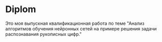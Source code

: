 # Diplom

Это моя выпускная квалификационная работа по теме "Анализ алгоритмов обучения нейронных сетей на примере решения задачи распознавания рукописных цифр."
